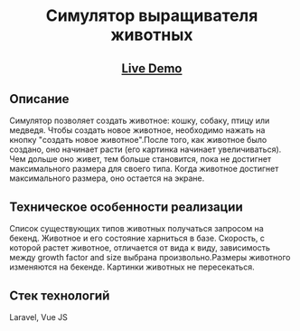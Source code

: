 <h1 align="center">Cимулятор выращивателя животных</h1>

<h2 align="center"><a  href="http://a0681831.xsph.ru/">Live Demo</a></h2>


## Описание

<p align="center">

Симулятор позволяет создать животное: кошку, собаку, птицу или медведя.
Чтобы создать новое животное, необходимо нажать на кнопку "создать новое животное".После того, как животное было создано, оно начинает расти (его картинка начинает увеличиваться).
Чем дольше оно живет, тем больше становится, пока не достигнет максимального размера для своего типа. Когда животное достигнет максимального размера, оно остается на экране.

## Техническое особенности реализации
Список существующих типов животных получаться запросом на бекенд. Животное и его состояние харниться в базе. Скорость, с которой растет животное, отличается от вида к виду, зависимость между growth factor and size выбрана произвольно.Размеры животного изменяются на бекенде. Картинки животных не пересекаться.
  
## Стек технологий

Laravel, Vue JS
